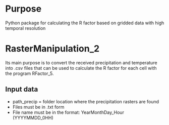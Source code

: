 # Purpose
Python package for calculating the R factor based on gridded data with high temporal resolution

# RasterManipulation_2 

Its main purpose is to convert the received precipitation and temperature into .csv files that can be used to calculate the R factor for each cell with the program RFactor_5. 
    
## Input data
* path_precip = folder location where the precipitation rasters are found
 * Files must be in .txt form 
 * File name must be in the format: YearMonthDay_Hour (YYYYMMDD_0HH)
